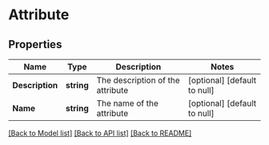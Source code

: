 # Attribute

## Properties
Name | Type | Description | Notes
------------ | ------------- | ------------- | -------------
**Description** | **string** | The description of the attribute | [optional] [default to null]
**Name** | **string** | The name of the attribute | [optional] [default to null]

[[Back to Model list]](../README.md#documentation-for-models) [[Back to API list]](../README.md#documentation-for-api-endpoints) [[Back to README]](../README.md)

